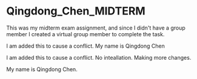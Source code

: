 # Qingdong_Chen_MIDTERM
This was my midterm exam assignment, and since I didn't have a group member I created a virtual group member to complete the task.



I am added this to cause a conflict. 
My name is Qingdong Chen


I am added this to cause a conflict. No inteallation. Making more changes.

My name is Qingdong Chen.


